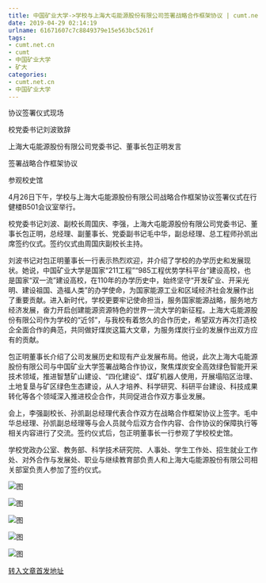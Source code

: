 ```yaml
---
title: 中国矿业大学->学校与上海大屯能源股份有限公司签署战略合作框架协议 | cumt.net.cn
date: 2019-04-29 02:14:19
urlname: 61671607c7c8849379e15e563bc5261f
tags: 
- cumt.net.cn
- cumt
- 中国矿业大学
- 矿大
categories:
- cumt.net.cn
- 中国矿业大学
---
```


协议签署仪式现场

校党委书记刘波致辞

上海大屯能源股份有限公司党委书记、董事长包正明发言

签署战略合作框架协议

参观校史馆

4月26日下午，学校与上海大屯能源股份有限公司战略合作框架协议签署仪式在行健楼B501会议室举行。

校党委书记刘波、副校长周国庆、李强，上海大屯能源股份有限公司党委书记、董事长包正明，总经理、副董事长、党委副书记毛中华，副总经理、总工程师孙凯出席签约仪式。签约仪式由周国庆副校长主持。

刘波书记对包正明董事长一行表示热烈欢迎，并介绍了学校的办学历史和发展现状。她说，中国矿业大学是国家“211工程”“985工程优势学科平台”建设高校，也是国家“双一流”建设高校，在110年的办学历史中，始终坚守“开发矿业、开采光明、建设祖国、造福人类”的办学使命，为国家能源工业和区域经济社会发展作出了重要贡献。进入新时代，学校更要牢记使命担当，服务国家能源战略，服务地方经济发展，奋力开启创建能源资源特色的世界一流大学的新征程。上海大屯能源股份有限公司作为学校的“近邻”，与我校有着悠久的合作历史，希望双方再次打造校企全面合作的典范，共同做好煤炭这篇大文章，为服务煤炭行业的发展作出双方应有的贡献。

包正明董事长介绍了公司发展历史和现有产业发展布局。他说，此次上海大屯能源股份有限公司与中国矿业大学签署战略合作协议，聚焦煤炭安全高效绿色智能开采技术领域，推进智慧矿山建设、“四化建设”、煤矿机器人使用，开展塌陷区治理、土地复垦与矿区绿色生态建设，从人才培养、科学研究、科研平台建设、科技成果转化等各个领域深入推进校企合作，共同促进合作双方事业发展。

会上，李强副校长、孙凯副总经理代表合作双方在战略合作框架协议上签字。毛中华总经理、孙凯副总经理等与会人员就今后双方合作内容、合作协议的保障执行等相关内容进行了交流。签约仪式后，包正明董事长一行参观了学校校史馆。

学校党政办公室、教务部、科学技术研究院、人事处、学生工作处、招生就业工作处、对外合作与发展处、职业与继续教育部负责人和上海大屯能源股份有限公司相关部室负责人参加了签约仪式。

![图](http://xwzx.cumt.edu.cn/_upload/article/images/56/7c/ea56b0ac4510a696418f3d8abe84/818edc5b-e99a-4b64-b9e7-64207d3fb294.jpg)

![图](http://xwzx.cumt.edu.cn/_upload/article/images/56/7c/ea56b0ac4510a696418f3d8abe84/54961e59-a6cd-4b67-92cd-94c70beb1a30.jpg)

![图](http://xwzx.cumt.edu.cn/_upload/article/images/56/7c/ea56b0ac4510a696418f3d8abe84/0a977bde-951d-46ff-8928-29bcd81111d2.jpg)

![图](http://xwzx.cumt.edu.cn/_upload/article/images/56/7c/ea56b0ac4510a696418f3d8abe84/c2fafec2-3f20-47a1-916b-899404d49fc1.jpg)

![图](http://xwzx.cumt.edu.cn/_upload/article/images/56/7c/ea56b0ac4510a696418f3d8abe84/8b25d21e-1744-4614-aa0f-143542b32ee7.jpg)

[转入文章首发地址](http://xwzx.cumt.edu.cn/f8/41/c513a522305/page.htm)